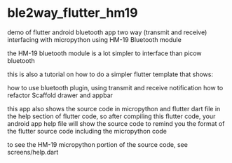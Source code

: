 # ble2way_flutter_hm19
demo of flutter android bluetooth app two way (transmit and receive) interfacing with micropython using HM-19 Bluetooth module

the HM-19 bluetooth module is a lot simpler to interface than picow bluetooth

this is also a tutorial on how to do a simpler flutter template that shows:

   how to use bluetooth plugin, using transmit and receive notification
   how to refactor Scaffold drawer and appbar

this app also shows the source code in micropython and flutter dart file in the help section of flutter code, so after compiling
this flutter code, your android app help file will show the source code to remind you the format of the flutter source code
including the micropython code

to see the HM-19 micropython portion of the source code, see screens/help.dart



